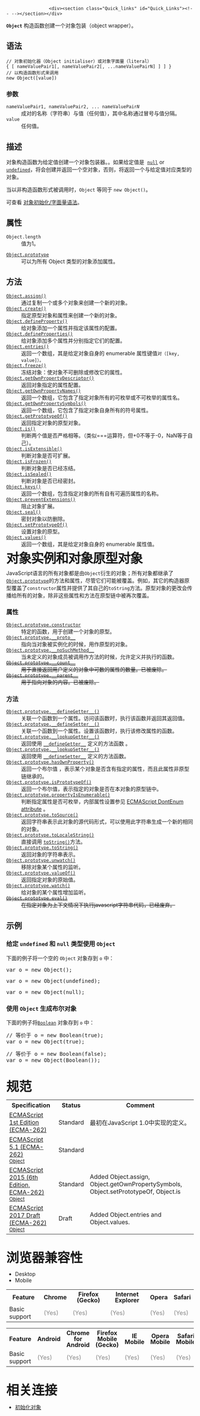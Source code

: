 
                
                  
                    <div><section class="Quick_links" id="Quick_Links"><!-- --></section></div>

<p><code><strong>Object</strong></code> &#x6784;&#x9020;&#x51FD;&#x6570;&#x521B;&#x5EFA;&#x4E00;&#x4E2A;&#x5BF9;&#x8C61;&#x5305;&#x88C5;&#xFF08;object wrapper&#xFF09;&#x3002;</p>

<h2 id="&#x8BED;&#x6CD5;">&#x8BED;&#x6CD5;</h2>

<pre><code>// &#x5BF9;&#x8C61;&#x521D;&#x59CB;&#x5316;&#x5668;&#xFF08;Object initialiser&#xFF09;&#x6216;&#x5BF9;&#x8C61;&#x5B57;&#x9762;&#x91CF;&#xFF08;literal&#xFF09;
{ [ nameValuePair1[, nameValuePair2[, ...nameValuePairN] ] ] } 
// &#x4EE5;&#x6784;&#x9020;&#x51FD;&#x6570;&#x5F62;&#x5F0F;&#x6765;&#x8C03;&#x7528;
new Object([value])</code></pre>

<h3 name="Parameters" id="Parameters">&#x53C2;&#x6570;</h3>

<dl>
 <dt><code>nameValuePair1, nameValuePair2, ... nameValuePair<em>N</em></code></dt>
 <dd>&#x6210;&#x5BF9;&#x7684;&#x540D;&#x79F0;&#xFF08;&#x5B57;&#x7B26;&#x4E32;&#xFF09;&#x4E0E;&#x503C;&#xFF08;&#x4EFB;&#x4F55;&#x503C;&#xFF09;&#xFF0C;&#x5176;&#x4E2D;&#x540D;&#x79F0;&#x901A;&#x8FC7;&#x5192;&#x53F7;&#x4E0E;&#x503C;&#x5206;&#x9694;&#x3002;</dd>
 <dt><code>value</code></dt>
 <dd>&#x4EFB;&#x4F55;&#x503C;&#x3002;</dd>
</dl>

<h2 name="Description" id="Description">&#x63CF;&#x8FF0;</h2>

<p>&#x5BF9;&#x8C61;&#x6784;&#x9020;&#x51FD;&#x6570;&#x4E3A;&#x7ED9;&#x5B9A;&#x503C;&#x521B;&#x5EFA;&#x4E00;&#x4E2A;&#x5BF9;&#x8C61;&#x5305;&#x88C5;&#x5668;&#x3002;&#x3002;&#x5982;&#x679C;&#x7ED9;&#x5B9A;&#x503C;&#x662F; &#xA0;<a title="&#x503C;&#xA0;null&#xA0;&#x662F;&#x4E00;&#x4E2A; JavaScript &#x5B57;&#x9762;&#x91CF;&#xFF0C;&#x8868;&#x793A;&#x7A7A;&#x503C;&#xFF08;null or an &quot;empty&quot; value&#xFF09;&#xFF0C;&#x5373;&#x6CA1;&#x6709;&#x5BF9;&#x8C61;&#x88AB;&#x5448;&#x73B0;&#xFF08;no object value is present&#xFF09;&#x3002;&#x5B83;&#x662F; JavaScript &#x539F;&#x59CB;&#x503C; &#x4E4B;&#x4E00;&#x3002;" href="/zh-CN/docs/Web/JavaScript/Reference/Global_Objects/null"><code>null</code></a> or <a title="undefined&#x6709;&#x591A;&#x91CD;&#x89D2;&#x8272;,&#x901A;&#x5E38;&#x60C5;&#x51B5;&#x4E0B;,&#x6211;&#x4EEC;&#x6240;&#x8BF4;&#x7684;undefined&#x90FD;&#x6307;&#x7684;&#x662F;&#x5168;&#x5C40;&#x5BF9;&#x8C61;&#x7684;&#x4E00;&#x4E2A;&#x5C5E;&#x6027;&quot;undefined&quot;." href="/zh-CN/docs/Web/JavaScript/Reference/Global_Objects/undefined"><code>undefined</code></a>&#xFF0C;&#x5C06;&#x4F1A;&#x521B;&#x5EFA;&#x5E76;&#x8FD4;&#x56DE;&#x4E00;&#x4E2A;&#x7A7A;&#x5BF9;&#x8C61;&#xFF0C;&#x5426;&#x5219;&#xFF0C;&#x5C06;&#x8FD4;&#x56DE;&#x4E00;&#x4E2A;&#x4E0E;&#x7ED9;&#x5B9A;&#x503C;&#x5BF9;&#x5E94;&#x7C7B;&#x578B;&#x7684;&#x5BF9;&#x8C61;&#x3002;</p>

<p>&#x5F53;&#x4EE5;&#x975E;&#x6784;&#x9020;&#x51FD;&#x6570;&#x5F62;&#x5F0F;&#x88AB;&#x8C03;&#x7528;&#x65F6;&#xFF0C;<code>Object</code>&#xA0;&#x7B49;&#x540C;&#x4E8E; <code>new Object()</code>&#x3002;</p>

<p>&#x53EF;&#x67E5;&#x770B; <a href="https://developer.mozilla.org/zh-CN/docs/Web/JavaScript/Reference/Operators/Object_initializer">&#x5BF9;&#x8C61;&#x521D;&#x59CB;&#x5316;/&#x5B57;&#x9762;&#x91CF;&#x8BED;&#x6CD5;</a>&#x3002;</p>

<h2 name="Properties" id="Properties">&#x5C5E;&#x6027;</h2>

<dl>
 <dt><code>Object.length</code></dt>
 <dd>&#x503C;&#x4E3A;1&#x3002;</dd>
</dl>

<dl>
 <dt><a title="Object.prototype &#x5C5E;&#x6027;&#x8868;&#x793A;&#x5BF9;&#x8C61; Object &#x7684;&#x539F;&#x578B;&#x5BF9;&#x8C61;&#x3002;" href="/zh-CN/docs/Web/JavaScript/Reference/Global_Objects/Object/prototype"><code>Object.prototype</code></a></dt>
 <dd>&#x53EF;&#x4EE5;&#x4E3A;&#x6240;&#x6709; Object &#x7C7B;&#x578B;&#x7684;&#x5BF9;&#x8C61;&#x6DFB;&#x52A0;&#x5C5E;&#x6027;&#x3002;</dd>
</dl>

<h2 name="Methods" id="Methods">&#x65B9;&#x6CD5;</h2>

<dl>
 <dt><a title="Object.assign() &#x65B9;&#x6CD5;&#x53EF;&#x4EE5;&#x628A;&#x4EFB;&#x610F;&#x591A;&#x4E2A;&#x7684;&#x6E90;&#x5BF9;&#x8C61;&#x81EA;&#x8EAB;&#x7684;&#x53EF;&#x679A;&#x4E3E;&#x5C5E;&#x6027;&#x62F7;&#x8D1D;&#x7ED9;&#x76EE;&#x6807;&#x5BF9;&#x8C61;&#xFF0C;&#x7136;&#x540E;&#x8FD4;&#x56DE;&#x76EE;&#x6807;&#x5BF9;&#x8C61;&#x3002;" href="/zh-CN/docs/Web/JavaScript/Reference/Global_Objects/Object/assign"><code>Object.assign()</code></a></dt>
 <dd>&#x901A;&#x8FC7;&#x590D;&#x5236;&#x4E00;&#x4E2A;&#x6216;&#x591A;&#x4E2A;&#x5BF9;&#x8C61;&#x6765;&#x521B;&#x5EFA;&#x4E00;&#x4E2A;&#x65B0;&#x7684;&#x5BF9;&#x8C61;&#x3002;</dd>
 <dt><a title="Object.create() &#x65B9;&#x6CD5;&#x521B;&#x5EFA;&#x4E00;&#x4E2A;&#x62E5;&#x6709;&#x6307;&#x5B9A;&#x539F;&#x578B;&#x548C;&#x82E5;&#x5E72;&#x4E2A;&#x6307;&#x5B9A;&#x5C5E;&#x6027;&#x7684;&#x5BF9;&#x8C61;&#x3002;" href="/zh-CN/docs/Web/JavaScript/Reference/Global_Objects/Object/create"><code>Object.create()</code></a></dt>
 <dd>&#x6307;&#x5B9A;&#x539F;&#x578B;&#x5BF9;&#x8C61;&#x548C;&#x5C5E;&#x6027;&#x6765;&#x521B;&#x5EFA;&#x4E00;&#x4E2A;&#x65B0;&#x7684;&#x5BF9;&#x8C61;&#x3002;</dd>
 <dt><a title="Object.defineProperty() &#x65B9;&#x6CD5;&#x4F1A;&#x76F4;&#x63A5;&#x5728;&#x4E00;&#x4E2A;&#x5BF9;&#x8C61;&#x4E0A;&#x5B9A;&#x4E49;&#x4E00;&#x4E2A;&#x65B0;&#x5C5E;&#x6027;&#xFF0C;&#x6216;&#x8005;&#x4FEE;&#x6539;&#x4E00;&#x4E2A;&#x5DF2;&#x7ECF;&#x5B58;&#x5728;&#x7684;&#x5C5E;&#x6027;&#xFF0C; &#x5E76;&#x8FD4;&#x56DE;&#x8FD9;&#x4E2A;&#x5BF9;&#x8C61;&#x3002;" href="/zh-CN/docs/Web/JavaScript/Reference/Global_Objects/Object/defineProperty"><code>Object.defineProperty()</code></a></dt>
 <dd>&#x7ED9;&#x5BF9;&#x8C61;&#x6DFB;&#x52A0;&#x4E00;&#x4E2A;&#x5C5E;&#x6027;&#x5E76;&#x6307;&#x5B9A;&#x8BE5;&#x5C5E;&#x6027;&#x7684;&#x914D;&#x7F6E;&#x3002;</dd>
 <dt><a title="Object.defineProperties() &#x65B9;&#x6CD5;&#x5728;&#x4E00;&#x4E2A;&#x5BF9;&#x8C61;&#x4E0A;&#x6DFB;&#x52A0;&#x6216;&#x4FEE;&#x6539;&#x4E00;&#x4E2A;&#x6216;&#x8005;&#x591A;&#x4E2A;&#x81EA;&#x6709;&#x5C5E;&#x6027;&#xFF0C;&#x5E76;&#x8FD4;&#x56DE;&#x8BE5;&#x5BF9;&#x8C61;&#x3002;" href="/zh-CN/docs/Web/JavaScript/Reference/Global_Objects/Object/defineProperties"><code>Object.defineProperties()</code></a></dt>
 <dd>&#x7ED9;&#x5BF9;&#x8C61;&#x6DFB;&#x52A0;&#x591A;&#x4E2A;&#x5C5E;&#x6027;&#x5E76;&#x5206;&#x522B;&#x6307;&#x5B9A;&#x5B83;&#x4EEC;&#x7684;&#x914D;&#x7F6E;&#x3002;</dd>
 <dt><a title="Object.entries&#x65B9;&#x6CD5;&#x8FD4;&#x56DE;&#x4E00;&#x4E2A;&#x5305;&#x542B;&#x7531;&#x7ED9;&#x5B9A;&#x5BF9;&#x8C61;&#x6240;&#x6709;&#x53EF;&#x679A;&#x4E3E;&#x5C5E;&#x6027;&#x7684;&#x5C5E;&#x6027;&#x540D;&#x548C;&#x5C5E;&#x6027;&#x503C;&#x7EC4;&#x6210;&#x7684; [&#x5C5E;&#x6027;&#x540D;&#xFF0C;&#x5C5E;&#x6027;&#x503C;] &#x952E;&#x503C;&#x5BF9;&#x7684;&#x6570;&#x7EC4;&#xFF0C;&#x6570;&#x7EC4;&#x4E2D;&#x952E;&#x503C;&#x5BF9;&#x7684;&#x6392;&#x5217;&#x987A;&#x5E8F;&#x548C;&#x4F7F;&#x7528;for...in&#x5FAA;&#x73AF;&#x904D;&#x5386;&#x8BE5;&#x5BF9;&#x8C61;&#x65F6;&#x8FD4;&#x56DE;&#x7684;&#x987A;&#x5E8F;&#x4E00;&#x81F4;&#xFF08;&#x4E24;&#x8005;&#x7684;&#x4E3B;&#x8981;&#x533A;&#x522B;&#x662F; for-in &#x8FD8;&#x4F1A;&#x904D;&#x5386;&#x51FA;&#x4E00;&#x4E2A;&#x5BF9;&#x8C61;&#x4ECE;&#x5176;&#x539F;&#x578B;&#x94FE;&#x4E0A;&#x7EE7;&#x627F;&#x5230;&#x7684;&#x53EF;&#x679A;&#x4E3E;&#x5C5E;&#x6027;&#xFF09;&#x3002;" href="/zh-CN/docs/Web/JavaScript/Reference/Global_Objects/Object/entries"><code>Object.entries()</code></a> <span title="&#x8FD9;&#x662F;&#x4E00;&#x4E2A;&#x5B9E;&#x9A8C;&#x6027;&#x7684; API&#xFF0C;&#x8BF7;&#x5C3D;&#x91CF;&#x4E0D;&#x8981;&#x5728;&#x751F;&#x4EA7;&#x73AF;&#x5883;&#x4E2D;&#x4F7F;&#x7528;&#x5B83;&#x3002;"><i class="icon-beaker"> </i></span></dt>
 <dd>&#x8FD4;&#x56DE;&#x4E00;&#x4E2A;&#x6570;&#x7EC4;&#xFF0C;&#x5176;&#x662F;&#x7ED9;&#x5B9A;&#x5BF9;&#x8C61;&#x81EA;&#x8EAB;&#x7684;&#xA0;enumerable &#x5C5E;&#x6027;&#x952E;&#x503C;<code>&#x5BF9;&#xFF08;[key, value]&#xFF09;&#x3002;</code></dd>
 <dt><a title="Object.freeze() &#x65B9;&#x6CD5;&#x53EF;&#x4EE5;&#x51BB;&#x7ED3;&#x4E00;&#x4E2A;&#x5BF9;&#x8C61;&#xFF0C;&#x51BB;&#x7ED3;&#x6307;&#x7684;&#x662F;&#x4E0D;&#x80FD;&#x5411;&#x8FD9;&#x4E2A;&#x5BF9;&#x8C61;&#x6DFB;&#x52A0;&#x65B0;&#x7684;&#x5C5E;&#x6027;&#xFF0C;&#x4E0D;&#x80FD;&#x4FEE;&#x6539;&#x5176;&#x5DF2;&#x6709;&#x5C5E;&#x6027;&#x7684;&#x503C;&#xFF0C;&#x4E0D;&#x80FD;&#x5220;&#x9664;&#x5DF2;&#x6709;&#x5C5E;&#x6027;&#xFF0C;&#x4EE5;&#x53CA;&#x4E0D;&#x80FD;&#x4FEE;&#x6539;&#x8BE5;&#x5BF9;&#x8C61;&#x5DF2;&#x6709;&#x5C5E;&#x6027;&#x7684;&#x53EF;&#x679A;&#x4E3E;&#x6027;&#x3001;&#x53EF;&#x914D;&#x7F6E;&#x6027;&#x3001;&#x53EF;&#x5199;&#x6027;&#x3002;&#x4E5F;&#x5C31;&#x662F;&#x8BF4;&#xFF0C;&#x8FD9;&#x4E2A;&#x5BF9;&#x8C61;&#x6C38;&#x8FDC;&#x662F;&#x4E0D;&#x53EF;&#x53D8;&#x7684;&#x3002;&#x8BE5;&#x65B9;&#x6CD5;&#x8FD4;&#x56DE;&#x88AB;&#x51BB;&#x7ED3;&#x7684;&#x5BF9;&#x8C61;&#x3002;" href="/zh-CN/docs/Web/JavaScript/Reference/Global_Objects/Object/freeze"><code>Object.freeze()</code></a></dt>
 <dd>&#x51BB;&#x7ED3;&#x5BF9;&#x8C61;&#xFF1A;&#x4F7F;&#x5BF9;&#x8C61;&#x4E0D;&#x53EF;&#x5220;&#x9664;&#x6216;&#x4FEE;&#x6539;&#x5B83;&#x7684;&#x5C5E;&#x6027;&#x3002;</dd>
 <dt><a title="Object.getOwnPropertyDescriptor() &#x8FD4;&#x56DE;&#x6307;&#x5B9A;&#x5BF9;&#x8C61;&#x4E0A;&#x4E00;&#x4E2A;&#x81EA;&#x6709;&#x5C5E;&#x6027;&#x5BF9;&#x5E94;&#x7684;&#x5C5E;&#x6027;&#x63CF;&#x8FF0;&#x7B26;&#x3002;&#xFF08;&#x81EA;&#x6709;&#x5C5E;&#x6027;&#x6307;&#x7684;&#x662F;&#x76F4;&#x63A5;&#x8D4B;&#x4E88;&#x8BE5;&#x5BF9;&#x8C61;&#x7684;&#x5C5E;&#x6027;&#xFF0C;&#x4E0D;&#x9700;&#x8981;&#x4ECE;&#x539F;&#x578B;&#x94FE;&#x4E0A;&#x8FDB;&#x884C;&#x67E5;&#x627E;&#x7684;&#x5C5E;&#x6027;&#xFF09;" href="/zh-CN/docs/Web/JavaScript/Reference/Global_Objects/Object/getOwnPropertyDescriptor"><code>Object.getOwnPropertyDescriptor()</code></a></dt>
 <dd>&#x8FD4;&#x56DE;&#x5BF9;&#x8C61;&#x6307;&#x5B9A;&#x7684;&#x5C5E;&#x6027;&#x914D;&#x7F6E;&#x3002;</dd>
 <dt><a title="Object.getOwnPropertyNames()&#x65B9;&#x6CD5;&#x8FD4;&#x56DE;&#x4E00;&#x4E2A;&#x7531;&#x6307;&#x5B9A;&#x5BF9;&#x8C61;&#x7684;&#x6240;&#x6709;&#x81EA;&#x8EAB;&#x5C5E;&#x6027;&#x7684;&#x5C5E;&#x6027;&#x540D;&#xFF08;&#x5305;&#x62EC;&#x4E0D;&#x53EF;&#x679A;&#x4E3E;&#x5C5E;&#x6027;&#xFF09;&#x7EC4;&#x6210;&#x7684;&#x6570;&#x7EC4;&#x3002;" href="/zh-CN/docs/Web/JavaScript/Reference/Global_Objects/Object/getOwnPropertyNames"><code>Object.getOwnPropertyNames()</code></a></dt>
 <dd>&#x8FD4;&#x56DE;&#x4E00;&#x4E2A;&#x6570;&#x7EC4;&#xFF0C;&#x5B83;&#x5305;&#x542B;&#x4E86;&#x6307;&#x5B9A;&#x5BF9;&#x8C61;&#x6240;&#x6709;&#x7684;&#x53EF;&#x679A;&#x4E3E;&#x6216;&#x4E0D;&#x53EF;&#x679A;&#x4E3E;&#x7684;&#x5C5E;&#x6027;&#x540D;&#x3002;</dd>
 <dt><a title="Object.getOwnPropertySymbols() &#x65B9;&#x6CD5;&#x4F1A;&#x8FD4;&#x56DE;&#x4E00;&#x4E2A;&#x6570;&#x7EC4;&#xFF0C;&#x8BE5;&#x6570;&#x7EC4;&#x5305;&#x542B;&#x4E86;&#x6307;&#x5B9A;&#x5BF9;&#x8C61;&#x81EA;&#x8EAB;&#x7684;&#xFF08;&#x975E;&#x7EE7;&#x627F;&#x7684;&#xFF09;&#x6240;&#x6709; symbol &#x5C5E;&#x6027;&#x952E;&#x3002;" href="/zh-CN/docs/Web/JavaScript/Reference/Global_Objects/Object/getOwnPropertySymbols"><code>Object.getOwnPropertySymbols()</code></a></dt>
 <dd>&#x8FD4;&#x56DE;&#x4E00;&#x4E2A;&#x6570;&#x7EC4;&#xFF0C;&#x5B83;&#x5305;&#x542B;&#x4E86;&#x6307;&#x5B9A;&#x5BF9;&#x8C61;&#x81EA;&#x8EAB;&#x6240;&#x6709;&#x7684;&#x7B26;&#x53F7;&#x5C5E;&#x6027;&#x3002;</dd>
 <dt><a title="Object.getPrototypeOf() &#x65B9;&#x6CD5;&#x8FD4;&#x56DE;&#x6307;&#x5B9A;&#x5BF9;&#x8C61;&#x7684;&#x539F;&#x578B;&#xFF08;&#x4E5F;&#x5C31;&#x662F;&#x8BE5;&#x5BF9;&#x8C61;&#x5185;&#x90E8;&#x5C5E;&#x6027;[[Prototype]]&#x7684;&#x503C;&#xFF09;&#x3002;" href="/zh-CN/docs/Web/JavaScript/Reference/Global_Objects/Object/getPrototypeOf"><code>Object.getPrototypeOf()</code></a></dt>
 <dd>&#x8FD4;&#x56DE;&#x6307;&#x5B9A;&#x5BF9;&#x8C61;&#x7684;&#x539F;&#x578B;&#x5BF9;&#x8C61;&#x3002;</dd>
 <dt><a title="Object.is() &#x65B9;&#x6CD5;&#x7528;&#x6765;&#x5224;&#x65AD;&#x4E24;&#x4E2A;&#x503C;&#x662F;&#x5426;&#x662F;&#x540C;&#x4E00;&#x4E2A;&#x503C;&#x3002;" href="/zh-CN/docs/Web/JavaScript/Reference/Global_Objects/Object/is"><code>Object.is()</code></a></dt>
 <dd>&#x5224;&#x65AD;&#x4E24;&#x4E2A;&#x503C;&#x662F;&#x5426;&#x4E25;&#x683C;&#x76F8;&#x7B49;&#x3002;&#xFF08;&#x7C7B;&#x4F3C;===&#x8FD0;&#x7B97;&#x7B26;&#xFF0C;&#x4F46;+0&#x4E0D;&#x7B49;&#x4E8E;-0&#xFF0C;NaN&#x7B49;&#x4E8E;&#x81EA;&#x5DF1;&#xFF09;&#x3002;</dd>
 <dt><a title="Object.isExtensible() &#x65B9;&#x6CD5;&#x5224;&#x65AD;&#x4E00;&#x4E2A;&#x5BF9;&#x8C61;&#x662F;&#x5426;&#x662F;&#x53EF;&#x6269;&#x5C55;&#x7684;&#xFF08;&#x662F;&#x5426;&#x53EF;&#x4EE5;&#x5728;&#x5B83;&#x4E0A;&#x9762;&#x6DFB;&#x52A0;&#x65B0;&#x7684;&#x5C5E;&#x6027;&#xFF09;&#x3002;" href="/zh-CN/docs/Web/JavaScript/Reference/Global_Objects/Object/isExtensible"><code>Object.isExtensible()</code></a></dt>
 <dd>&#x5224;&#x65AD;&#x5BF9;&#x8C61;&#x662F;&#x5426;&#x53EF;&#x6269;&#x5C55;&#x3002;</dd>
 <dt><a title="Object.isFrozen() &#x65B9;&#x6CD5;&#x5224;&#x65AD;&#x4E00;&#x4E2A;&#x5BF9;&#x8C61;&#x662F;&#x5426;&#x88AB;&#x51BB;&#x7ED3;&#xFF08;frozen&#xFF09;&#x3002;" href="/zh-CN/docs/Web/JavaScript/Reference/Global_Objects/Object/isFrozen"><code>Object.isFrozen()</code></a></dt>
 <dd>&#x5224;&#x65AD;&#x5BF9;&#x8C61;&#x662F;&#x5426;&#x5DF2;&#x7ECF;&#x51BB;&#x7ED3;&#x3002;</dd>
 <dt><a title="Object.isSealed() &#x65B9;&#x6CD5;&#x5224;&#x65AD;&#x4E00;&#x4E2A;&#x5BF9;&#x8C61;&#x662F;&#x5426;&#x662F;&#x5BC6;&#x5C01;&#x7684;&#xFF08;sealed&#xFF09;&#x3002;" href="/zh-CN/docs/Web/JavaScript/Reference/Global_Objects/Object/isSealed"><code>Object.isSealed()</code></a></dt>
 <dd>&#x5224;&#x65AD;&#x5BF9;&#x8C61;&#x662F;&#x5426;&#x5DF2;&#x7ECF;&#x5BC6;&#x5C01;&#x3002;</dd>
 <dt><a title="Object.keys() &#x65B9;&#x6CD5;&#x4F1A;&#x8FD4;&#x56DE;&#x4E00;&#x4E2A;&#x7531;&#x7ED9;&#x5B9A;&#x5BF9;&#x8C61;&#x7684;&#x6240;&#x6709;&#x53EF;&#x679A;&#x4E3E;&#x81EA;&#x8EAB;&#x5C5E;&#x6027;&#x7684;&#x5C5E;&#x6027;&#x540D;&#x7EC4;&#x6210;&#x7684;&#x6570;&#x7EC4;&#xFF0C;&#x6570;&#x7EC4;&#x4E2D;&#x5C5E;&#x6027;&#x540D;&#x7684;&#x6392;&#x5217;&#x987A;&#x5E8F;&#x548C;&#x4F7F;&#x7528;for-in&#x5FAA;&#x73AF;&#x904D;&#x5386;&#x8BE5;&#x5BF9;&#x8C61;&#x65F6;&#x8FD4;&#x56DE;&#x7684;&#x987A;&#x5E8F;&#x4E00;&#x81F4; (&#x987A;&#x5E8F;&#x4E00;&#x81F4;&#x4E0D;&#x5305;&#x62EC;&#x6570;&#x5B57;&#x5C5E;&#x6027;)&#xFF08;&#x4E24;&#x8005;&#x7684;&#x4E3B;&#x8981;&#x533A;&#x522B;&#x662F; for-in &#x8FD8;&#x4F1A;&#x904D;&#x5386;&#x51FA;&#x4E00;&#x4E2A;&#x5BF9;&#x8C61;&#x4ECE;&#x5176;&#x539F;&#x578B;&#x94FE;&#x4E0A;&#x7EE7;&#x627F;&#x5230;&#x7684;&#x53EF;&#x679A;&#x4E3E;&#x5C5E;&#x6027;&#xFF09;&#x3002;" href="/zh-CN/docs/Web/JavaScript/Reference/Global_Objects/Object/keys"><code>Object.keys()</code></a></dt>
 <dd>&#x8FD4;&#x56DE;&#x4E00;&#x4E2A;&#x6570;&#x7EC4;&#xFF0C;&#x5305;&#x542B;&#x6307;&#x5B9A;&#x5BF9;&#x8C61;&#x7684;&#x6240;&#x6709;&#x81EA;&#x6709;&#x53EF;&#x904D;&#x5386;&#x5C5E;&#x6027;&#x7684;&#x540D;&#x79F0;&#x3002;</dd>
 <dt><a title="Object.preventExtensions() &#x65B9;&#x6CD5;&#x8BA9;&#x4E00;&#x4E2A;&#x5BF9;&#x8C61;&#x53D8;&#x7684;&#x4E0D;&#x53EF;&#x6269;&#x5C55;&#xFF0C;&#x4E5F;&#x5C31;&#x662F;&#x6C38;&#x8FDC;&#x4E0D;&#x80FD;&#x518D;&#x6DFB;&#x52A0;&#x65B0;&#x7684;&#x5C5E;&#x6027;&#x3002;" href="/zh-CN/docs/Web/JavaScript/Reference/Global_Objects/Object/preventExtensions"><code>Object.preventExtensions()</code></a></dt>
 <dd>&#x963B;&#x6B62;&#x5BF9;&#x8C61;&#x6269;&#x5C55;&#x3002;</dd>
 <dt><a title="Object.seal() &#x65B9;&#x6CD5;&#x53EF;&#x4EE5;&#x8BA9;&#x4E00;&#x4E2A;&#x5BF9;&#x8C61;&#x5BC6;&#x5C01;&#xFF0C;&#x5E76;&#x8FD4;&#x56DE;&#x88AB;&#x5BC6;&#x5C01;&#x540E;&#x7684;&#x5BF9;&#x8C61;&#x3002;&#x5BC6;&#x5C01;&#x5BF9;&#x8C61;&#x662F;&#x6307;&#x90A3;&#x4E9B;&#x4E0D;&#x80FD;&#x6DFB;&#x52A0;&#x65B0;&#x7684;&#x5C5E;&#x6027;&#xFF0C;&#x4E0D;&#x80FD;&#x5220;&#x9664;&#x5DF2;&#x6709;&#x5C5E;&#x6027;&#xFF0C;&#x4EE5;&#x53CA;&#x4E0D;&#x80FD;&#x4FEE;&#x6539;&#x5DF2;&#x6709;&#x5C5E;&#x6027;&#x7684;&#x53EF;&#x679A;&#x4E3E;&#x6027;&#x3001;&#x53EF;&#x914D;&#x7F6E;&#x6027;&#x3001;&#x53EF;&#x5199;&#x6027;&#xFF0C;&#x4F46;&#x53EF;&#x80FD;&#x53EF;&#x4EE5;&#x4FEE;&#x6539;&#x5DF2;&#x6709;&#x5C5E;&#x6027;&#x7684;&#x503C;&#x7684;&#x5BF9;&#x8C61;&#x3002;" href="/zh-CN/docs/Web/JavaScript/Reference/Global_Objects/Object/seal"><code>Object.seal()</code></a></dt>
 <dd>&#x5BC6;&#x5C01;&#x5BF9;&#x8C61;&#x4EE5;&#x9632;&#x5220;&#x9664;&#x3002;</dd>
 <dt><a title="&#x5C06;&#x4E00;&#x4E2A;&#x6307;&#x5B9A;&#x7684;&#x5BF9;&#x8C61;&#x7684;&#x539F;&#x578B;(&#x5373;&#x5BF9;&#x8C61;&#x7684;[[Prototype]]&#x5185;&#x90E8;&#x5C5E;&#x6027;)&#x8BBE;&#x7F6E;&#x4E3A;&#x53E6;&#x4E00;&#x4E2A;&#x5BF9;&#x8C61;&#x6216;&#x8005;null&#x3002;" href="/zh-CN/docs/Web/JavaScript/Reference/Global_Objects/Object/setPrototypeOf"><code>Object.setPrototypeOf()</code></a></dt>
 <dd>&#x8BBE;&#x7F6E;&#x5BF9;&#x8C61;&#x7684;&#x539F;&#x578B;&#x3002;</dd>
 <dt><a title="Object.values() &#x65B9;&#x6CD5;&#x8FD4;&#x56DE;&#x4E00;&#x4E2A;&#x5305;&#x542B;&#x7ED9;&#x5B9A;&#x5BF9;&#x8C61;&#x6240;&#x6709;&#x7684;&#x53EF;&#x679A;&#x4E3E;&#x5C5E;&#x6027;&#x503C;&#x7684;&#x6570;&#x7EC4;&#xFF0C;&#x6570;&#x7EC4;&#x4E2D;&#x7684;&#x503C;&#x987A;&#x5E8F;&#x548C;&#x4F7F;&#x7528;for...in&#x5FAA;&#x73AF;&#x904D;&#x5386;&#x7684;&#x987A;&#x5E8F;&#x4E00;&#x6837;&#xFF08;&#x4E0D;&#x540C;&#x7684;&#x662F;&#xFF1A;for-in &#x5FAA;&#x73AF;&#x540C;&#x65F6;&#x8FD4;&#x56DE;&#x4E86;&#x8BE5;&#x5BF9;&#x8C61;&#x539F;&#x578B;&#x94FE;&#x4E0A;&#x7684;&#x53EF;&#x679A;&#x4E3E;&#x5C5E;&#x6027;&#x503C;&#xFF0C;&#x800C;&#xA0;Object.values() &#x5219;&#x4E0D;&#x5305;&#x62EC;&#xFF09;&#x3002;" href="/zh-CN/docs/Web/JavaScript/Reference/Global_Objects/Object/values"><code>Object.values()</code></a> <span title="&#x8FD9;&#x662F;&#x4E00;&#x4E2A;&#x5B9E;&#x9A8C;&#x6027;&#x7684; API&#xFF0C;&#x8BF7;&#x5C3D;&#x91CF;&#x4E0D;&#x8981;&#x5728;&#x751F;&#x4EA7;&#x73AF;&#x5883;&#x4E2D;&#x4F7F;&#x7528;&#x5B83;&#x3002;"><i class="icon-beaker"> </i></span></dt>
 <dd>&#x8FD4;&#x56DE;&#x4E00;&#x4E2A;&#x6570;&#x7EC4;&#xFF0C;&#x5176;&#x662F;&#x7ED9;&#x5B9A;&#x5BF9;&#x8C61;&#x81EA;&#x8EAB;&#x7684;&#xA0;enumerable &#x5C5E;&#x6027;&#x503C;&#x3002;</dd>
</dl>

<div><strong style="font-size: 2.14285714285714rem; font-weight: 700; letter-spacing: -1px; line-height: 30px;">&#x5BF9;&#x8C61;&#x5B9E;&#x4F8B;&#x548C;&#x5BF9;&#x8C61;&#x539F;&#x578B;&#x5BF9;&#x8C61;</strong></div>

<p>JavaScript&#x8BED;&#x8A00;&#x7684;&#x6240;&#x6709;&#x5BF9;&#x8C61;&#x90FD;&#x662F;&#x7531;<code>Object</code>&#x884D;&#x751F;&#x7684;&#x5BF9;&#x8C61;&#xFF1B;&#x6240;&#x6709;&#x5BF9;&#x8C61;&#x90FD;&#x7EE7;&#x627F;&#x4E86;<code><a title="JavaScript/Reference/Global_Objects/Object/prototype" href="/zh-CN/docs/JavaScript/Reference/Global_Objects/Object/prototype">Object.prototype</a></code>&#x7684;&#x65B9;&#x6CD5;&#x548C;&#x5C5E;&#x6027;&#xFF0C;&#x5C3D;&#x7BA1;&#x5B83;&#x4EEC;&#x53EF;&#x80FD;&#x88AB;&#x8986;&#x76D6;&#x3002;&#x4F8B;&#x5982;&#xFF0C;&#x5176;&#x5B83;&#x7684;&#x6784;&#x9020;&#x5668;&#x539F;&#x578B;&#x8986;&#x76D6;&#x4E86;<code>constructor</code>&#x5C5E;&#x6027;&#x5E76;&#x63D0;&#x4F9B;&#x4E86;&#x5176;&#x81EA;&#x5DF1;&#x7684;<code>toString</code>&#x65B9;&#x6CD5;&#x3002;&#x539F;&#x578B;&#x5BF9;&#x8C61;&#x7684;&#x66F4;&#x6539;&#x4F1A;&#x4F20;&#x64AD;&#x7ED9;&#x6240;&#x6709;&#x7684;&#x5BF9;&#x8C61;&#xFF0C;&#x9664;&#x975E;&#x8FD9;&#x4E9B;&#x5C5E;&#x6027;&#x548C;&#x65B9;&#x6CD5;&#x5728;&#x539F;&#x578B;&#x94FE;&#x4E2D;&#x88AB;&#x518D;&#x6B21;&#x8986;&#x76D6;&#x3002;</p>

<h3 name="Properties_of_Object_instances" id="Properties_of_Object_instances">&#x5C5E;&#x6027;</h3>

<div><dl><dt><a title="&#x8FD4;&#x56DE;&#x4E00;&#x4E2A;&#x6307;&#x5411;&#x521B;&#x5EFA;&#x4E86;&#x8BE5;&#x5BF9;&#x8C61;&#x539F;&#x578B;&#x7684;&#x51FD;&#x6570;&#x5F15;&#x7528;&#x3002;&#x9700;&#x8981;&#x6CE8;&#x610F;&#x7684;&#x662F;&#xFF0C;&#x8BE5;&#x5C5E;&#x6027;&#x7684;&#x503C;&#x662F;&#x90A3;&#x4E2A;&#x51FD;&#x6570;&#x672C;&#x8EAB;&#xFF0C;&#x800C;&#x4E0D;&#x662F;&#x4E00;&#x4E2A;&#x5305;&#x542B;&#x51FD;&#x6570;&#x540D;&#x79F0;&#x7684;&#x5B57;&#x7B26;&#x4E32;&#x3002;&#x5BF9;&#x4E8E;&#x539F;&#x59CB;&#x503C;&#xFF08;&#x5982;1&#xFF0C;true &#x6216; &quot;test&quot;&#xFF09;&#xFF0C;&#x8BE5;&#x5C5E;&#x6027;&#x4E3A;&#x53EA;&#x8BFB;&#x3002;" href="/zh-CN/docs/Web/JavaScript/Reference/Global_Objects/Object/constructor"><code>Object.prototype.constructor</code></a></dt>
 <dd>&#x7279;&#x5B9A;&#x7684;&#x51FD;&#x6570;&#xFF0C;&#x7528;&#x4E8E;&#x521B;&#x5EFA;&#x4E00;&#x4E2A;&#x5BF9;&#x8C61;&#x7684;&#x539F;&#x578B;&#x3002;</dd>
 <dt><a title="&#x6B64;&#x9875;&#x9762;&#x4ECD;&#x672A;&#x88AB;&#x672C;&#x5730;&#x5316;, &#x671F;&#x5F85;&#x60A8;&#x7684;&#x7FFB;&#x8BD1;!" href="/zh-CN/docs/Web/JavaScript/Reference/Global_Objects/Object/__proto__" class="new"><code>Object.prototype.__proto__</code></a> <span title="This API has not been standardized."><i class="icon-warning-sign"> </i></span></dt>
 <dd>&#x6307;&#x5411;&#x5F53;&#x5BF9;&#x8C61;&#x88AB;&#x5B9E;&#x4F8B;&#x5316;&#x7684;&#x65F6;&#x5019;&#xFF0C;&#x7528;&#x4F5C;&#x539F;&#x578B;&#x7684;&#x5BF9;&#x8C61;&#x3002;</dd>
 <dt><a title="&#x6B64;&#x9875;&#x9762;&#x4ECD;&#x672A;&#x88AB;&#x672C;&#x5730;&#x5316;, &#x671F;&#x5F85;&#x60A8;&#x7684;&#x7FFB;&#x8BD1;!" href="/zh-CN/docs/Web/JavaScript/Reference/Global_Objects/Object/__noSuchMethod__" class="new"><code>Object.prototype.__noSuchMethod__</code></a> <span title="This API has not been standardized."><i class="icon-warning-sign"> </i></span></dt>
 <dd>&#x5F53;&#x672A;&#x5B9A;&#x4E49;&#x7684;&#x5BF9;&#x8C61;&#x6210;&#x5458;&#x88AB;&#x8C03;&#x7528;&#x4F5C;&#x65B9;&#x6CD5;&#x7684;&#x65F6;&#x5019;&#xFF0C;&#x5141;&#x8BB8;&#x5B9A;&#x4E49;&#x5E76;&#x6267;&#x884C;&#x7684;&#x51FD;&#x6570;&#x3002;</dd>
 <dt><s class="obsoleteElement"><a title="&#x6B64;&#x9875;&#x9762;&#x4ECD;&#x672A;&#x88AB;&#x672C;&#x5730;&#x5316;, &#x671F;&#x5F85;&#x60A8;&#x7684;&#x7FFB;&#x8BD1;!" href="/zh-CN/docs/Web/JavaScript/Reference/Global_Objects/Object/__count__" class="new"><code>Object.prototype.__count__</code></a> <span title="This is an obsolete API and is no longer guaranteed to work."><i class="icon-trash"> </i></span></s></dt>
 <dd><s class="obsoleteElement">&#x7528;&#x4E8E;&#x76F4;&#x63A5;&#x8FD4;&#x56DE;&#x7528;&#x6237;&#x5B9A;&#x4E49;&#x7684;&#x5BF9;&#x8C61;&#x4E2D;&#x53EF;&#x6570;&#x7684;&#x5C5E;&#x6027;&#x7684;&#x6570;&#x91CF;&#x3002;&#x5DF2;&#x88AB;&#x5E9F;&#x9664;&#x3002;</s></dd>
 <dt><s class="obsoleteElement"><a title="&#x6B64;&#x9875;&#x9762;&#x4ECD;&#x672A;&#x88AB;&#x672C;&#x5730;&#x5316;, &#x671F;&#x5F85;&#x60A8;&#x7684;&#x7FFB;&#x8BD1;!" href="/zh-CN/docs/Web/JavaScript/Reference/Global_Objects/Object/__parent__" class="new"><code>Object.prototype.__parent__</code></a> <span title="This is an obsolete API and is no longer guaranteed to work."><i class="icon-trash"> </i></span></s></dt>
 <dd><s class="obsoleteElement">&#x7528;&#x4E8E;&#x6307;&#x5411;&#x5BF9;&#x8C61;&#x7684;&#x5185;&#x5BB9;&#x3002;&#x5DF2;&#x88AB;&#x5E9F;&#x9664;&#x3002;</s></dd>
</dl></div>

<h3 name="Methods_of_Object_instances" id="Methods_of_Object_instances">&#x65B9;&#x6CD5;</h3>

<div><dl><dt><a title="__defineGetter__ &#x65B9;&#x6CD5;&#x53EF;&#x4EE5;&#x5C06;&#x4E00;&#x4E2A;&#x51FD;&#x6570;&#x7ED1;&#x5B9A;&#x5728;&#x5F53;&#x524D;&#x5BF9;&#x8C61;&#x7684;&#x6307;&#x5B9A;&#x5C5E;&#x6027;&#x4E0A;&#xFF0C;&#x5F53;&#x90A3;&#x4E2A;&#x5C5E;&#x6027;&#x7684;&#x503C;&#x88AB;&#x8BFB;&#x53D6;&#x65F6;&#xFF0C;&#x4F60;&#x6240;&#x7ED1;&#x5B9A;&#x7684;&#x51FD;&#x6570;&#x5C31;&#x4F1A;&#x88AB;&#x8C03;&#x7528;&#x3002;" href="/zh-CN/docs/Web/JavaScript/Reference/Global_Objects/Object/__defineGetter__"><code>Object.prototype.__defineGetter__()</code></a> <span title="This API has not been standardized."><i class="icon-warning-sign"> </i></span> <span title="This deprecated API should no longer be used, but will probably still work."><i class="icon-thumbs-down-alt"> </i></span></dt>
 <dd>&#x5173;&#x8054;&#x4E00;&#x4E2A;&#x51FD;&#x6570;&#x5230;&#x4E00;&#x4E2A;&#x5C5E;&#x6027;&#x3002;&#x8BBF;&#x95EE;&#x8BE5;&#x51FD;&#x6570;&#x65F6;&#xFF0C;&#x6267;&#x884C;&#x8BE5;&#x51FD;&#x6570;&#x5E76;&#x8FD4;&#x56DE;&#x5176;&#x8FD4;&#x56DE;&#x503C;&#x3002;</dd>
 <dt><a title="__defineSetter__ &#x65B9;&#x6CD5;&#x53EF;&#x4EE5;&#x5C06;&#x4E00;&#x4E2A;&#x51FD;&#x6570;&#x7ED1;&#x5B9A;&#x5728;&#x5F53;&#x524D;&#x5BF9;&#x8C61;&#x7684;&#x6307;&#x5B9A;&#x5C5E;&#x6027;&#x4E0A;&#xFF0C;&#x5F53;&#x90A3;&#x4E2A;&#x5C5E;&#x6027;&#x88AB;&#x8D4B;&#x503C;&#x65F6;&#xFF0C;&#x4F60;&#x6240;&#x7ED1;&#x5B9A;&#x7684;&#x51FD;&#x6570;&#x5C31;&#x4F1A;&#x88AB;&#x8C03;&#x7528;&#x3002;" href="/zh-CN/docs/Web/JavaScript/Reference/Global_Objects/Object/__defineSetter__"><code>Object.prototype.__defineSetter__()</code></a> <span title="This API has not been standardized."><i class="icon-warning-sign"> </i></span> <span title="This deprecated API should no longer be used, but will probably still work."><i class="icon-thumbs-down-alt"> </i></span></dt>
 <dd>&#x5173;&#x8054;&#x4E00;&#x4E2A;&#x51FD;&#x6570;&#x5230;&#x4E00;&#x4E2A;&#x5C5E;&#x6027;&#x3002;&#x8BBE;&#x7F6E;&#x8BE5;&#x51FD;&#x6570;&#x65F6;&#xFF0C;&#x6267;&#x884C;&#x8BE5;&#x4FEE;&#x6539;&#x5C5E;&#x6027;&#x7684;&#x51FD;&#x6570;&#x3002;</dd>
 <dt><a title="__lookupGetter__ &#x65B9;&#x6CD5;&#x4F1A;&#x8FD4;&#x56DE;&#x5F53;&#x524D;&#x5BF9;&#x8C61;&#x4E0A;&#x6307;&#x5B9A;&#x5C5E;&#x6027;&#x7684;&#x5C5E;&#x6027;&#x8BFB;&#x53D6;&#x8BBF;&#x95EE;&#x5668;&#x51FD;&#x6570;&#xFF08;getter&#xFF09;&#x3002;" href="/zh-CN/docs/Web/JavaScript/Reference/Global_Objects/Object/__lookupGetter__"><code>Object.prototype.__lookupGetter__()</code></a> <span title="This API has not been standardized."><i class="icon-warning-sign"> </i></span> <span title="This deprecated API should no longer be used, but will probably still work."><i class="icon-thumbs-down-alt"> </i></span></dt>
 <dd>&#x8FD4;&#x56DE;&#x4F7F;&#x7528; <a title="&#x6B64;&#x9875;&#x9762;&#x4ECD;&#x672A;&#x88AB;&#x672C;&#x5730;&#x5316;, &#x671F;&#x5F85;&#x60A8;&#x7684;&#x7FFB;&#x8BD1;!" href="/zh-CN/docs/Web/JavaScript/Reference/Global_Objects/Object/defineGetter" class="new"><code>__defineGetter__</code></a> &#x5B9A;&#x4E49;&#x7684;&#x65B9;&#x6CD5;&#x51FD;&#x6570; &#x3002;</dd>
 <dt><a title="&#x4E00;&#x4E2A;&#x7ED1;&#x5B9A;&#x4E86;setter&#x7684;&#x7279;&#x6B8A;&#x5C5E;&#x6027;&#x7684;&#x51FD;&#x6570;&#x5F15;&#x7528;&#x3002;" href="/zh-CN/docs/Web/JavaScript/Reference/Global_Objects/Object/__lookupSetter__"><code>Object.prototype.__lookupSetter__()</code></a> <span title="This API has not been standardized."><i class="icon-warning-sign"> </i></span> <span title="This deprecated API should no longer be used, but will probably still work."><i class="icon-thumbs-down-alt"> </i></span></dt>
 <dd>&#x8FD4;&#x56DE;&#x4F7F;&#x7528; <a title="&#x6B64;&#x9875;&#x9762;&#x4ECD;&#x672A;&#x88AB;&#x672C;&#x5730;&#x5316;, &#x671F;&#x5F85;&#x60A8;&#x7684;&#x7FFB;&#x8BD1;!" href="/zh-CN/docs/Web/JavaScript/Reference/Global_Objects/Object/defineSetter" class="new"><code>__defineSetter__</code></a> &#x5B9A;&#x4E49;&#x7684;&#x65B9;&#x6CD5;&#x51FD;&#x6570;&#x3002;</dd>
 <dt><a title="hasOwnProperty() &#x65B9;&#x6CD5;&#x7528;&#x6765;&#x5224;&#x65AD;&#x67D0;&#x4E2A;&#x5BF9;&#x8C61;&#x662F;&#x5426;&#x542B;&#x6709;&#x6307;&#x5B9A;&#x7684;&#x81EA;&#x8EAB;&#x5C5E;&#x6027;&#x3002;" href="/zh-CN/docs/Web/JavaScript/Reference/Global_Objects/Object/hasOwnProperty"><code>Object.prototype.hasOwnProperty()</code></a></dt>
 <dd>&#x8FD4;&#x56DE;&#x4E00;&#x4E2A;&#x5E03;&#x5C14;&#x503C; &#xFF0C;&#x8868;&#x793A;&#x67D0;&#x4E2A;&#x5BF9;&#x8C61;&#x662F;&#x5426;&#x542B;&#x6709;&#x6307;&#x5B9A;&#x7684;&#x5C5E;&#x6027;&#xFF0C;&#x800C;&#x4E14;&#x6B64;&#x5C5E;&#x6027;&#x975E;&#x539F;&#x578B;&#x94FE;&#x7EE7;&#x627F;&#x7684;&#x3002;</dd>
 <dt><a title="isPrototypeOf() &#x65B9;&#x6CD5;&#x7528;&#x4E8E;&#x6D4B;&#x8BD5;&#x4E00;&#x4E2A;&#x5BF9;&#x8C61;&#x662F;&#x5426;&#x5B58;&#x5728;&#x4E8E;&#x53E6;&#x4E00;&#x4E2A;&#x5BF9;&#x8C61;&#x7684;&#x539F;&#x578B;&#x94FE;&#x4E0A;&#x3002;" href="/zh-CN/docs/Web/JavaScript/Reference/Global_Objects/Object/isPrototypeOf"><code>Object.prototype.isPrototypeOf()</code></a></dt>
 <dd>&#x8FD4;&#x56DE;&#x4E00;&#x4E2A;&#x5E03;&#x5C14;&#x503C;&#xFF0C;&#x8868;&#x793A;&#x6307;&#x5B9A;&#x7684;&#x5BF9;&#x8C61;&#x662F;&#x5426;&#x5728;&#x672C;&#x5BF9;&#x8C61;&#x7684;&#x539F;&#x578B;&#x94FE;&#x4E2D;&#x3002;</dd>
 <dt><a title="propertyIsEnumerable() &#x65B9;&#x6CD5;&#x8FD4;&#x56DE;&#x4E00;&#x4E2A;&#x5E03;&#x5C14;&#x503C;&#xFF0C;&#x8868;&#x660E;&#x6307;&#x5B9A;&#x7684;&#x5C5E;&#x6027;&#x540D;&#x662F;&#x5426;&#x662F;&#x5F53;&#x524D;&#x5BF9;&#x8C61;&#x53EF;&#x679A;&#x4E3E;&#x7684;&#x81EA;&#x8EAB;&#x5C5E;&#x6027;&#x3002;" href="/zh-CN/docs/Web/JavaScript/Reference/Global_Objects/Object/propertyIsEnumerable"><code>Object.prototype.propertyIsEnumerable()</code></a></dt>
 <dd>&#x5224;&#x65AD;&#x6307;&#x5B9A;&#x5C5E;&#x6027;&#x662F;&#x5426;&#x53EF;&#x679A;&#x4E3E;&#xFF0C;&#x5185;&#x90E8;&#x5C5E;&#x6027;&#x8BBE;&#x7F6E;&#x53C2;&#x89C1; <a title="ECMAScript_DontEnum_attribute" href="/zh-CN/docs/ECMAScript_DontEnum_attribute" class="new">ECMAScript DontEnum attribute</a> &#x3002;</dd>
 <dt><a title="&#x8FD4;&#x56DE;&#x4E00;&#x4E2A;&#x5BF9;&#x8C61;&#x6E90;&#x4EE3;&#x7801;&#x7684;&#x5B57;&#x7B26;&#x4E32;&#x8868;&#x793A;." href="/zh-CN/docs/Web/JavaScript/Reference/Global_Objects/Object/toSource"><code>Object.prototype.toSource()</code></a> <span title="This API has not been standardized."><i class="icon-warning-sign"> </i></span></dt>
 <dd>&#x8FD4;&#x56DE;&#x5B57;&#x7B26;&#x4E32;&#x8868;&#x793A;&#x6B64;&#x5BF9;&#x8C61;&#x7684;&#x6E90;&#x4EE3;&#x7801;&#x5F62;&#x5F0F;&#xFF0C;&#x53EF;&#x4EE5;&#x4F7F;&#x7528;&#x6B64;&#x5B57;&#x7B26;&#x4E32;&#x751F;&#x6210;&#x4E00;&#x4E2A;&#x65B0;&#x7684;&#x76F8;&#x540C;&#x7684;&#x5BF9;&#x8C61;&#x3002;</dd>
 <dt><a title="toLocaleString() &#x65B9;&#x6CD5;&#x8FD4;&#x56DE;&#x4E00;&#x4E2A;&#x8BE5;&#x5BF9;&#x8C61;&#x7684;&#x5B57;&#x7B26;&#x4E32;&#x8868;&#x793A;&#x3002;&#x8BE5;&#x65B9;&#x6CD5;&#x4E3B;&#x8981;&#x7528;&#x4E8E;&#x88AB;&#x672C;&#x5730;&#x5316;&#x76F8;&#x5173;&#x5BF9;&#x8C61;&#x8986;&#x76D6;&#x3002;" href="/zh-CN/docs/Web/JavaScript/Reference/Global_Objects/Object/toLocaleString"><code>Object.prototype.toLocaleString()</code></a></dt>
 <dd>&#x76F4;&#x63A5;&#x8C03;&#x7528; <a title="toString() &#x65B9;&#x6CD5;&#x8FD4;&#x56DE;&#x4E00;&#x4E2A;&#x8868;&#x793A;&#x8BE5;&#x5BF9;&#x8C61;&#x7684;&#x5B57;&#x7B26;&#x4E32;&#x3002;" href="/zh-CN/docs/Web/JavaScript/Reference/Global_Objects/Object/toString"><code>toString()</code></a>&#x65B9;&#x6CD5;&#x3002;</dd>
 <dt><a title="toString() &#x65B9;&#x6CD5;&#x8FD4;&#x56DE;&#x4E00;&#x4E2A;&#x8868;&#x793A;&#x8BE5;&#x5BF9;&#x8C61;&#x7684;&#x5B57;&#x7B26;&#x4E32;&#x3002;" href="/zh-CN/docs/Web/JavaScript/Reference/Global_Objects/Object/toString"><code>Object.prototype.toString()</code></a></dt>
 <dd>&#x8FD4;&#x56DE;&#x5BF9;&#x8C61;&#x7684;&#x5B57;&#x7B26;&#x4E32;&#x8868;&#x793A;&#x3002;</dd>
 <dt><a title="unwatch() &#x5220;&#x9664;&#x4E00;&#x4E2A;&#xA0;watch() &#x8BBE;&#x7F6E;&#x7684;&#xA0;watchpoint." href="/zh-CN/docs/Web/JavaScript/Reference/Global_Objects/Object/unwatch"><code>Object.prototype.unwatch()</code></a> <span title="This API has not been standardized."><i class="icon-warning-sign"> </i></span></dt>
 <dd>&#x79FB;&#x9664;&#x5BF9;&#x8C61;&#x67D0;&#x4E2A;&#x5C5E;&#x6027;&#x7684;&#x76D1;&#x542C;&#x3002;</dd>
 <dt><a title="valueOf()&#xA0;&#x65B9;&#x6CD5;&#x8FD4;&#x56DE;&#x6307;&#x5B9A;&#x5BF9;&#x8C61;&#x7684;&#x539F;&#x59CB;&#x503C;&#x3002;" href="/zh-CN/docs/Web/JavaScript/Reference/Global_Objects/Object/valueOf"><code>Object.prototype.valueOf()</code></a></dt>
 <dd>&#x8FD4;&#x56DE;&#x6307;&#x5B9A;&#x5BF9;&#x8C61;&#x7684;&#x539F;&#x59CB;&#x503C;&#x3002;</dd>
 <dt><a title="&#x76D1;&#x89C6;&#x4E00;&#x4E2A;&#x5BF9;&#x8C61;&#x7684;&#x67D0;&#x4E2A;&#x5C5E;&#x6027;&#x662F;&#x5426;&#x53D1;&#x751F;&#x53D8;&#x5316;,&#x5728;&#x8BE5;&#x5C5E;&#x6027;&#x53D8;&#x5316;&#x65F6;&#x7ACB;&#x5373;&#x89E6;&#x53D1;&#x6307;&#x5B9A;&#x7684;&#x56DE;&#x8C03;&#x51FD;&#x6570;." href="/zh-CN/docs/Web/JavaScript/Reference/Global_Objects/Object/watch"><code>Object.prototype.watch()</code></a> <span title="This API has not been standardized."><i class="icon-warning-sign"> </i></span></dt>
 <dd>&#x7ED9;&#x5BF9;&#x8C61;&#x7684;&#x67D0;&#x4E2A;&#x5C5E;&#x6027;&#x589E;&#x52A0;&#x76D1;&#x542C;&#x3002;</dd>
 <dt><s class="obsoleteElement"><a title="Object.eval()&#xA0;&#x65B9;&#x6CD5;&#x7528;&#x4E8E;&#x5728;&#x5BF9;&#x8C61;&#x7684;&#x4E0A;&#x4E0B;&#x6587;&#x4E2D;&#x5BF9; JavaScript &#x4EE3;&#x7801;&#x5B57;&#x7B26;&#x4E32;&#x6C42;&#x503C;&#xFF0C;&#x4F46;&#x8BE5;&#x65B9;&#x6CD5;&#x5DF2;&#x88AB;&#x79FB;&#x9664;&#x3002;" href="/zh-CN/docs/Web/JavaScript/Reference/Global_Objects/Object/eval"><code>Object.prototype.eval()</code></a> <span title="This is an obsolete API and is no longer guaranteed to work."><i class="icon-trash"> </i></span></s></dt>
 <dd><s class="obsoleteElement">&#x5728;&#x6307;&#x5B9A;&#x5BF9;&#x8C61;&#x4E3A;&#x4E0A;&#x4E0B;&#x6587;&#x60C5;&#x51B5;&#x4E0B;&#x6267;&#x884C;javascript&#x5B57;&#x7B26;&#x4E32;&#x4EE3;&#x7801;&#xFF0C;&#x5DF2;&#x7ECF;&#x5E9F;&#x5F03;&#x3002;</s></dd>
</dl></div>

<h2 name="Examples" id="Examples">&#x793A;&#x4F8B;</h2>

<h3 name="Example.3A_Using_Object_given_undefined_and_null_types" id="Example.3A_Using_Object_given_undefined_and_null_types">&#x7ED9;&#x5B9A; <code>undefined</code> &#x548C; <code>null</code> &#x7C7B;&#x578B;&#x4F7F;&#x7528; <code>Object</code></h3>

<p>&#x4E0B;&#x9762;&#x7684;&#x4F8B;&#x5B50;&#x5C06;&#x4E00;&#x4E2A;&#x7A7A;&#x7684;&#xA0;<code>Object</code>&#xA0;&#x5BF9;&#x8C61;&#x5B58;&#x5230; <code>o</code> &#x4E2D;&#xFF1A;</p>

<pre class="brush: js">var o = new Object();
</pre>

<pre class="brush: js">var o = new Object(undefined);
</pre>

<pre class="brush: js">var o = new Object(null);
</pre>

<h3 id="&#x4F7F;&#x7528;_Object_&#x751F;&#x6210;&#x5E03;&#x5C14;&#x5BF9;&#x8C61;">&#x4F7F;&#x7528; <code>Object</code>&#xA0;&#x751F;&#x6210;&#x5E03;&#x5C14;&#x5BF9;&#x8C61;</h3>

<p>&#x4E0B;&#x9762;&#x7684;&#x4F8B;&#x5B50;&#x5C06;<a title="Boolean&#xA0;&#x5BF9;&#x8C61;&#x662F;&#x4E00;&#x4E2A;&#x5E03;&#x5C14;&#x503C;&#x7684;&#x5BF9;&#x8C61;&#x5305;&#x88C5;&#x5668;&#x3002;" href="/zh-CN/docs/Web/JavaScript/Reference/Global_Objects/Boolean"><code>Boolean</code></a>&#xA0;&#x5BF9;&#x8C61;&#x5B58;&#x5230;&#xA0;<code>o</code>&#xA0;&#x4E2D;&#xFF1A;</p>

<pre class="brush: js">// &#x7B49;&#x4EF7;&#x4E8E; o = new Boolean(true);
var o = new Object(true);
</pre>

<pre class="brush: js">// &#x7B49;&#x4EF7;&#x4E8E; o = new Boolean(false);
var o = new Object(Boolean());
</pre>

<h2 style="margin-bottom: 20px; line-height: 30px; font-size: 2.14285714285714rem;" id="&#x89C4;&#x8303;">&#x89C4;&#x8303;</h2>

<table class="standard-table">
 <tbody>
  <tr>
   <th scope="col">Specification</th>
   <th scope="col">Status</th>
   <th scope="col">Comment</th>
  </tr>
  <tr>
   <td><a lang="en" hreflang="en" class="external" href="http://www.ecma-international.org/publications/files/ECMA-ST-ARCH/ECMA-262,%201st%20edition,%20June%201997.pdf" title="ECMAScript 1st Edition (ECMA-262)">ECMAScript 1st Edition (ECMA-262)</a></td>
   <td><span class="spec-Standard">Standard</span></td>
   <td>&#x6700;&#x521D;&#x5728;JavaScript 1.0&#x4E2D;&#x5B9E;&#x73B0;&#x7684;&#x5B9A;&#x4E49;&#x3002;</td>
  </tr>
  <tr>
   <td><a lang="en" hreflang="en" href="http://www.ecma-international.org/ecma-262/5.1/#sec-15.2" class="external">ECMAScript 5.1 (ECMA-262)<br><small lang="zh-CN">Object</small></a></td>
   <td><span class="spec-Standard">Standard</span></td>
   <td>&#xA0;</td>
  </tr>
  <tr>
   <td><a lang="en" hreflang="en" href="http://www.ecma-international.org/ecma-262/6.0/#sec-object-objects" class="external">ECMAScript 2015 (6th Edition, ECMA-262)<br><small lang="zh-CN">Object</small></a></td>
   <td><span class="spec-Standard">Standard</span></td>
   <td>Added Object.assign, Object.getOwnPropertySymbols, Object.setPrototypeOf, Object.is</td>
  </tr>
  <tr>
   <td><a lang="en" hreflang="en" href="https://tc39.github.io/ecma262/#sec-object-objects" class="external">ECMAScript 2017 Draft (ECMA-262)<br><small lang="zh-CN">Object</small></a></td>
   <td><span class="spec-Draft">Draft</span></td>
   <td>Added Object.entries and Object.values.</td>
  </tr>
 </tbody>
</table>

<h2 style="margin-bottom: 20px; line-height: 30px; font-size: 2.14285714285714rem;" id="&#x6D4F;&#x89C8;&#x5668;&#x517C;&#x5BB9;&#x6027;">&#x6D4F;&#x89C8;&#x5668;&#x517C;&#x5BB9;&#x6027;</h2>

<div><div class="htab">
    <a name="AutoCompatibilityTable" id="AutoCompatibilityTable"></a>
    <ul>
        <li class="selected"><a>Desktop</a></li>
        <li><a>Mobile</a></li>
    </ul>
</div></div>

<div id="compat-desktop">
<table style="border-color: transparent;" class="compat-table">
 <tbody>
  <tr>
   <th style="line-height: 16px;">Feature</th>
   <th style="line-height: 16px;">Chrome</th>
   <th style="line-height: 16px;">Firefox (Gecko)</th>
   <th style="line-height: 16px;">Internet Explorer</th>
   <th style="line-height: 16px;">Opera</th>
   <th style="line-height: 16px;">Safari</th>
  </tr>
  <tr>
   <td>Basic support</td>
   <td><span title="Please update this with the earliest version of support." style="color: #888;">(Yes)</span></td>
   <td><span title="Please update this with the earliest version of support." style="color: #888;">(Yes)</span></td>
   <td><span title="Please update this with the earliest version of support." style="color: #888;">(Yes)</span></td>
   <td><span title="Please update this with the earliest version of support." style="color: #888;">(Yes)</span></td>
   <td><span title="Please update this with the earliest version of support." style="color: #888;">(Yes)</span></td>
  </tr>
 </tbody>
</table>
</div>

<div id="compat-mobile">
<table style="border-color: transparent;" class="compat-table">
 <tbody>
  <tr>
   <th style="line-height: 16px;">Feature</th>
   <th style="line-height: 16px;">Android</th>
   <th style="line-height: 16px;">Chrome for Android</th>
   <th style="line-height: 16px;">Firefox Mobile (Gecko)</th>
   <th style="line-height: 16px;">IE Mobile</th>
   <th style="line-height: 16px;">Opera Mobile</th>
   <th style="line-height: 16px;">Safari Mobile</th>
  </tr>
  <tr>
   <td>Basic support</td>
   <td><span title="Please update this with the earliest version of support." style="color: #888;">(Yes)</span></td>
   <td><span title="Please update this with the earliest version of support." style="color: #888;">(Yes)</span></td>
   <td><span title="Please update this with the earliest version of support." style="color: #888;">(Yes)</span></td>
   <td><span title="Please update this with the earliest version of support." style="color: #888;">(Yes)</span></td>
   <td><span title="Please update this with the earliest version of support." style="color: #888;">(Yes)</span></td>
   <td><span title="Please update this with the earliest version of support." style="color: #888;">(Yes)</span></td>
  </tr>
 </tbody>
</table>
</div>

<h2 style="margin-bottom: 20px; line-height: 30px; font-size: 2.14285714285714rem;" name="See_also" id="See_also">&#x76F8;&#x5173;&#x8FDE;&#x63A5;</h2>

<ul>
 <li><a href="https://developer.mozilla.org/zh-CN/docs/Web/JavaScript/Reference/Operators/Object_initializer">&#x521D;&#x59CB;&#x5316;&#x5BF9;&#x8C61;</a></li>
</ul>

<p>&#xA0;</p>
                  
                
              